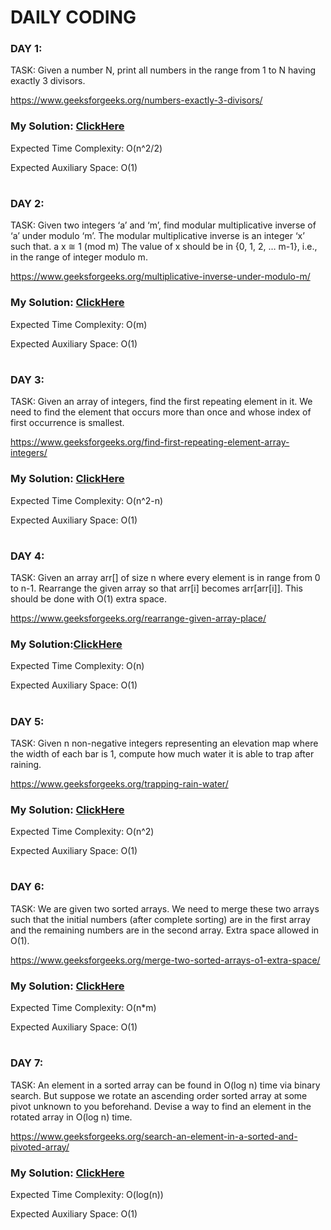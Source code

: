 # DAILY CODING

### DAY 1:
TASK: Given a number N, print all numbers in the range from 1 to N having exactly 3 divisors.

https://www.geeksforgeeks.org/numbers-exactly-3-divisors/

### My Solution: [ClickHere](https://github.com/varshitha1707/DailyCoding/tree/main/DAY-1)
Expected Time Complexity: O(n^2/2)

Expected Auxiliary Space: O(1)

#

### DAY 2:
TASK: Given two integers ‘a’ and ‘m’, find modular multiplicative inverse of ‘a’ under modulo ‘m’. The modular multiplicative inverse is an integer ‘x’ such that. 
a x ≅ 1 (mod m)
The value of x should be in {0, 1, 2, … m-1}, i.e., in the range of integer modulo m.

https://www.geeksforgeeks.org/multiplicative-inverse-under-modulo-m/

### My Solution: [ClickHere](https://github.com/varshitha1707/DailyCoding/tree/main/DAY-2)
Expected Time Complexity: O(m)

Expected Auxiliary Space: O(1)

#

### DAY 3:
TASK: Given an array of integers, find the first repeating element in it. We need to find the element that occurs more than once and whose index of first occurrence is smallest. 

https://www.geeksforgeeks.org/find-first-repeating-element-array-integers/

### My Solution: [ClickHere](https://github.com/varshitha1707/DailyCoding/tree/main/DAY-3)
Expected Time Complexity: O(n^2-n)

Expected Auxiliary Space: O(1)

#

### DAY 4:
TASK: Given an array arr[] of size n where every element is in range from 0 to n-1. Rearrange the given array so that arr[i] becomes arr[arr[i]]. This should be done with O(1) extra space.  

https://www.geeksforgeeks.org/rearrange-given-array-place/

### My Solution:[ClickHere](https://github.com/varshitha1707/DailyCoding/tree/main/DAY-4)
Expected Time Complexity: O(n)

Expected Auxiliary Space: O(1)

#

### DAY 5:
TASK: Given n non-negative integers representing an elevation map where the width of each bar is 1, compute how much water it is able to trap after raining.

https://www.geeksforgeeks.org/trapping-rain-water/

### My Solution: [ClickHere](https://github.com/varshitha1707/DailyCoding/tree/main/DAY-5)
Expected Time Complexity: O(n^2)

Expected Auxiliary Space: O(1)

#

### DAY 6:
TASK: We are given two sorted arrays. We need to merge these two arrays such that the initial numbers (after complete sorting) are in the first array and the remaining numbers are in the second array. Extra space allowed in O(1).

https://www.geeksforgeeks.org/merge-two-sorted-arrays-o1-extra-space/

### My Solution: [ClickHere](https://github.com/varshitha1707/DailyCoding/tree/main/DAY-6)
Expected Time Complexity: O(n*m)

Expected Auxiliary Space: O(1)

#

### DAY 7:
TASK: An element in a sorted array can be found in O(log n) time via binary search. But suppose we rotate an ascending order sorted array at some pivot unknown to you beforehand. Devise a way to find an element in the rotated array in O(log n) time.

https://www.geeksforgeeks.org/search-an-element-in-a-sorted-and-pivoted-array/

### My Solution: [ClickHere](https://github.com/varshitha1707/DailyCoding/tree/main/DAY-7)
Expected Time Complexity: O(log(n))

Expected Auxiliary Space: O(1)

